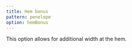 ```yaml
---
title: Hem bonus
pattern: penelope
option: hemBonus
---
```


This option allows for additional width at the hem.